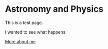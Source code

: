 # Astronomy and Physics

This is a test page.

I wanted to see what happens.

[More about me](https://unruly-pint-9af.notion.site/About-Me-5df277b7230743878f9de6bb43096c47?pvs=4)
